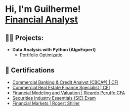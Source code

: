 <h1>Hi, I'm Guilherme! <br/><a href="https://github.com/guilhermegscastro">Financial Analyst</a>
  
<h2>👨‍💻 Projects:</h2>

- <b>Data Analysis with Python (AlgoExpert)</b>
  - [Portifolio Optimizatio](https://github.com/guilhermegscastro/Portifolio-Optimization)

<h2>🔭 Certifications </h2>

- [Commercial Banking & Credit Analyst (CBCA®) | CFI](https://www.youtube.com/watch?v=a83ASGn_V_s)
- [Commercial Real Estate Finance Specialist | CFI ](https://www.youtube.com/watch?v=a83ASGn_V_s)
- [Financial Modeling and Valuation | Ricardo Peruffo CFA ](https://www.youtube.com/watch?v=a83ASGn_V_s)
- [Securities Industry Essentials (SIE) Exam](https://www.youtube.com/watch?v=a83ASGn_V_s)
- [Financial Markets | Robert Shiller](https://www.youtube.com/watch?v=a83ASGn_V_s)


<!--
**joshmadakor1/joshmadakor1** is a ✨ _special_ ✨ repository because its `README.md` (this file) appears on your GitHub profile.

Here are some ideas to get you started:

- 🔭 I’m currently working on ...
- 🌱 I’m currently learning ...
- 👯 I’m looking to collaborate on ...
- 🤔 I’m looking for help with ...
- 💬 Ask me about ...
- 📫 How to reach me: ...
- 😄 Pronouns: ...
- ⚡ Fun fact: ...
-->
